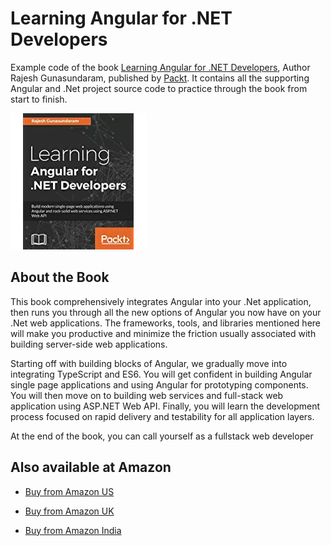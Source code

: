 # Learning Angular for .NET Developers
Example code of the book [Learning Angular for .NET Developers](https://www.packtpub.com/web-development/learning-angular-net-developers), Author Rajesh Gunasundaram, published by [Packt](https://www.packtpub.com/?utm_source=github). It contains all the supporting Angular and .Net project source code to practice through the book from start to finish.

![Learning-Angular-for-.NET-Developers](https://raw.githubusercontent.com/RajeshGunasundaram/Learning-Angular-for-.NET-Developers/master/Learning-Angular-for-DotNet-Developers.jpg "Best Angular book for .Net developers, Learning Angular for DotNet Developers from Packt publishing")

## About the Book
This book comprehensively integrates Angular into your .Net application, then runs you through all the new options of Angular you now have on your .Net web applications. The frameworks, tools, and libraries mentioned here will make you productive and minimize the friction usually associated with building server-side web applications.

Starting off with building blocks of Angular, we gradually move into integrating TypeScript and ES6. You will get confident in building Angular single page applications and using Angular for prototyping components. You will then move on to building web services and full-stack web application using ASP.NET Web API. Finally, you will learn the development process focused on rapid delivery and testability for all application layers.

At the end of the book, you can call yourself as a fullstack web developer

## Also available at Amazon
* [Buy from Amazon US](http://amzn.to/2xWOxXo)

* [Buy from Amazon UK](http://amzn.to/2wSE2Yi)

* [Buy from Amazon India](http://amzn.to/2xhiX9L)

